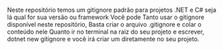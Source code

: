 Neste repositório temos um gitignore padrão para projetos .NET e C# seja lá qual for sua versão ou framework
Você pode 
Tanto usar o gitignore disponível neste repositório, Basta criar o arquivo .gitignore e colar o conteúdo nele
Quanto ir no terminal na raiz do seu projeto e escrever, dotnet new gitignore e você irá criar um diretamente no seu projeto.
